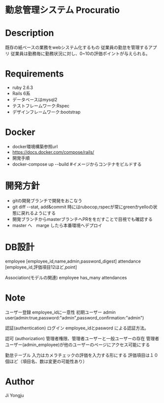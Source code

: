 # 勤怠管理システム Procuratio
# Description
既存の紙ベースの業務をwebシステム化するもの
従業員の勤怠を管理するアプリ
従業員は勤務毎に勤務状況に対し、0~10の評価ポイントが与えられる。

# Requirements
- ruby 2.6.3
- Rails 6系
- データベースはmysql2
- テストフレームワーク:Rspec
- デザインフレームワーク:bootstrap

# Docker
- docker環境構築参照url
- https://docs.docker.com/compose/rails/
- 開発手順
- docker-compose up --build #イメージからコンテナをビルドする

# 開発方針
- gitの開発ブランチで開発をおこなう
- git diff --stat, add&commit 時にはrubocop,rspecが常にgreenかyelloの状態に戻れるようにする
- 開発ブランチからmasterブランチへPRををだすことで目視でも確認する
- master へ　marge したら本番環境へデプロイ

# DB設計
employee [employee_id,name,admin,password_digest]
attendance [employee_id,評価項目12ほど,point]

Association(モデルの関連)
employee has_many attendances

# Note
ユーザー登録
employee_idに一意性
初期ユーザー
admin user(admin:true,password:"admin",password_confirmation:"admin")

認証(authentication)
ログイン
employee_idとpasword
による認証方法。

認可 (authorization)
管理者権限、管理者ユーザーと一般ユーザーの存在
管理者ユーザー(admin_employee)が他のユーザーのページにアクセス可能にする

勤怠テーブル
入力はカメラチェックの評価を入力する形にする
評価項目は１０個ほど（項目名、数は変更の可能性あり）

# Author
Ji Yongju
